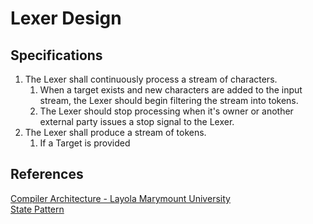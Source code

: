 # Lexer Design
## Specifications
1. The Lexer shall continuously process a stream of characters.
    1. When a target exists and new characters are added to the input stream, the Lexer should begin filtering the stream into tokens. 
    1. The Lexer should stop processing when it's owner or another external party issues a stop signal to the Lexer.
1. The Lexer shall produce a stream of tokens.
    1. If a Target is provided 

## References
[Compiler Architecture - Layola Marymount University](https://cs.lmu.edu/~ray/notes/compilerarchitecture/)  
[State Pattern](https://www.tutorialspoint.com/design_pattern/state_pattern.htm)